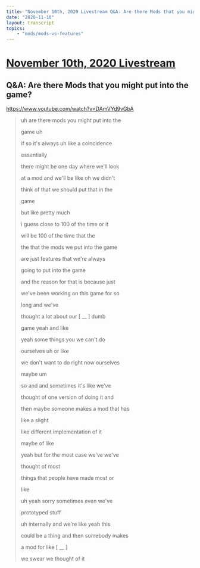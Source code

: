 ```yaml
---
title: "November 10th, 2020 Livestream Q&A: Are there Mods that you might put into the game?"
date: "2020-11-10"
layout: transcript
topics:
    - "mods/mods-vs-features"
---
```

# [November 10th, 2020 Livestream](../2020-11-10.md)
## Q&A: Are there Mods that you might put into the game?
https://www.youtube.com/watch?v=DAmVYd9vGbA
> uh are there mods you might put into the
> 
> game uh
> 
> if so it's always uh like a coincidence
> 
> essentially
> 
> there might be one day where we'll look
> 
> at a mod and we'll be like oh we didn't
> 
> think of that we should put that in the
> 
> game
> 
> but like pretty much
> 
> i guess close to 100 of the time or it
> 
> will be 100 of the time that the
> 
> the that the mods we put into the game
> 
> are just features that we're always
> 
> going to put into the game
> 
> and the reason for that is because just
> 
> we've been working on this game for so
> 
> long and we've
> 
> thought a lot about our [ __ ] dumb
> 
> game yeah and like
> 
> yeah some things you we can't do
> 
> ourselves uh or like
> 
> we don't want to do right now ourselves
> 
> maybe um
> 
> so and and sometimes it's like we've
> 
> thought of one version of doing it and
> 
> then maybe someone makes a mod that has
> 
> like a slight
> 
> like different implementation of it
> 
> maybe of like
> 
> yeah but for the most case we've we've
> 
> thought of most
> 
> things that people have made most or
> 
> like
> 
> uh yeah sorry sometimes even we've
> 
> prototyped stuff
> 
> uh internally and we're like yeah this
> 
> could be a thing and then somebody makes
> 
> a mod for like [ __ ]
> 
> we swear we thought of it
> 
